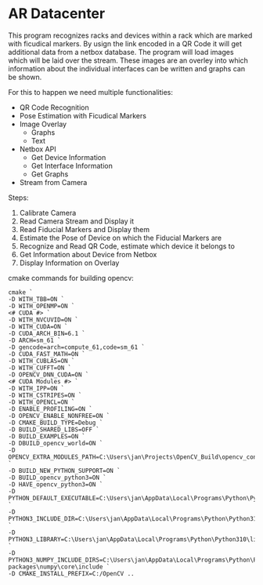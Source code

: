 # AR Datacenter

This program recognizes racks and devices within a rack which are marked with ficudical markers. By usign the link encoded in a QR Code it will get additional data from a netbox database. The program will load images which will be laid over the stream. These images are an overley into which information about the individual interfaces can be written and graphs can be shown.

For this to happen we need multiple functionalities:
 - QR Code Recognition
 - Pose Estimation with Ficudical Markers
 - Image Overlay
    - Graphs
    - Text
- Netbox API
    - Get Device Information
    - Get Interface Information
    - Get Graphs
- Stream from Camera

Steps: 
1. Calibrate Camera
1. Read Camera Stream and Display it
2. Read Fiducial Markers and Display them
3. Estimate the Pose of Device on which the Fiducial Markers are
5. Recognize and Read QR Code, estimate which device it belongs to
6. Get Information about Device from Netbox
7. Display Information on Overlay

cmake commands for building opencv:
```
cmake `
-D WITH_TBB=ON `
-D WITH_OPENMP=ON `
<# CUDA #> `
-D WITH_NVCUVID=ON `
-D WITH_CUDA=ON `
-D CUDA_ARCH_BIN=6.1 `
-D ARCH=sm_61 `
-D gencode=arch=compute_61,code=sm_61 `
-D CUDA_FAST_MATH=ON `
-D WITH_CUBLAS=ON `
-D WITH_CUFFT=ON `
-D OPENCV_DNN_CUDA=ON `
<# CUDA Modules #> `
-D WITH_IPP=ON `
-D WITH_CSTRIPES=ON `
-D WITH_OPENCL=ON `
-D ENABLE_PROFILING=ON `
-D OPENCV_ENABLE_NONFREE=ON `
-D CMAKE_BUILD_TYPE=Debug `
-D BUILD_SHARED_LIBS=OFF `
-D BUILD_EXAMPLES=ON `
-D DBUILD_opencv_world=ON `
-D OPENCV_EXTRA_MODULES_PATH=C:\Users\jan\Projects\OpenCV_Build\opencv_contrib\modules `
-D BUILD_NEW_PYTHON_SUPPORT=ON `
-D BUILD_opencv_python3=ON `
-D HAVE_opencv_python3=ON `
-D PYTHON_DEFAULT_EXECUTABLE=C:\Users\jan\AppData\Local\Programs\Python\Python310\python.exe `
-D PYTHON3_INCLUDE_DIR=C:\Users\jan\AppData\Local\Programs\Python\Python310\include `
-D PYTHON3_LIBRARY=C:\Users\jan\AppData\Local\Programs\Python\Python310\libs\python310.lib `
-D PYTHON3_NUMPY_INCLUDE_DIRS=C:\Users\jan\AppData\Local\Programs\Python\Python310\Lib\site-packages\numpy\core\include `
-D CMAKE_INSTALL_PREFIX=C:/OpenCV ..

```
